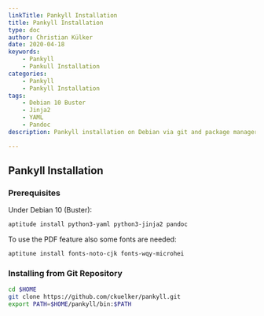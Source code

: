 ```yaml
---
linkTitle: Pankyll Installation
title: Pankyll Installation
type: doc
author: Christian Külker
date: 2020-04-18
keywords:
    - Pankyll
    - Pankull Installation
categories:
    - Pankyll
    - Pankyll Installation
tags:
    - Debian 10 Buster
    - Jinja2
    - YAML
    - Pandoc
description: Pankyll installation on Debian via git and package manager

---
```


## Pankyll Installation

### Prerequisites

Under Debian 10 (Buster):

```bash
aptitude install python3-yaml python3-jinja2 pandoc
```

To use the PDF feature also some fonts are needed:

```shell
aptitune install fonts-noto-cjk fonts-wqy-microhei
```

### Installing from Git Repository

```bash
cd $HOME
git clone https://github.com/ckuelker/pankyll.git
export PATH=$HOME/pankyll/bin:$PATH
```
